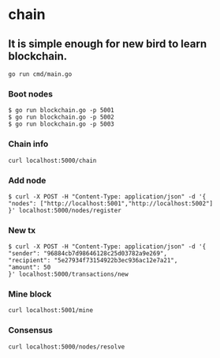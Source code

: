 # chain
## It is simple enough for new bird to learn blockchain.
```
go run cmd/main.go
```
### Boot nodes
```
$ go run blockchain.go -p 5001
$ go run blockchain.go -p 5002
$ go run blockchain.go -p 5003
```
### Chain info
```
curl localhost:5000/chain
```
### Add node
```
$ curl -X POST -H "Content-Type: application/json" -d '{
"nodes": ["http://localhost:5001","http://localhost:5002"]
}' localhost:5000/nodes/register
```
### New tx
```
$ curl -X POST -H "Content-Type: application/json" -d '{
"sender": "96884cb7d98646128c25d03782a9e269",
"recipient": "5e27934f73154922b3ec936ac12e7a21",
"amount": 50
}' localhost:5000/transactions/new
```
### Mine block
```
curl localhost:5001/mine
```
### Consensus
```
curl localhost:5000/nodes/resolve
```

